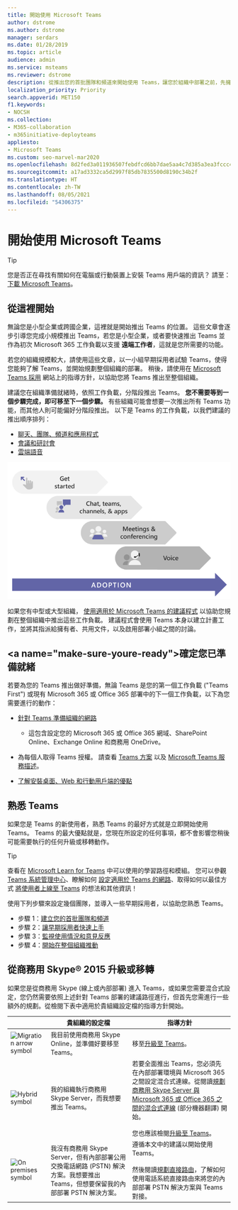 ```yaml
---
title: 開始使用 Microsoft Teams
author: dstrome
ms.author: dstrome
manager: serdars
ms.date: 01/28/2019
ms.topic: article
audience: admin
ms.service: msteams
ms.reviewer: dstrome
description: 從推出您的首批團隊和頻道來開始使用 Teams，讓您於組織中部署之前，先擁有使用 Teams 的經驗。
localization_priority: Priority
search.appverid: MET150
f1.keywords:
- NOCSH
ms.collection:
- M365-collaboration
- m365initiative-deployteams
appliesto:
- Microsoft Teams
ms.custom: seo-marvel-mar2020
ms.openlocfilehash: 8d2fed3a011936507febdfcd6bb7dae5aa4c7d385a3ea3fccc49e018f7749a95
ms.sourcegitcommit: a17ad3332ca5d2997f85db7835500d8190c34b2f
ms.translationtype: HT
ms.contentlocale: zh-TW
ms.lasthandoff: 08/05/2021
ms.locfileid: "54306375"
---
```

# <a name="get-started-with-microsoft-teams"></a>開始使用 Microsoft Teams

> [!TIP]
> 您是否正在尋找有關如何在電腦或行動裝置上安裝 Teams 用戶端的資訊？ 請至：[下載 Microsoft Teams](https://www.microsoft.com/microsoft-teams/download-app)。

## <a name="start-here"></a>從這裡開始

無論您是小型企業或跨國企業，這裡就是開始推出 Teams 的位置。 這些文章會逐步引導您完成小規模推出 Teams，若您是小型企業，或者要快速推出 Teams 並作為初次 Microsoft 365 工作負載以支援 **遠端工作者**，這就是您所需要的功能。

若您的組織規模較大，請使用這些文章，以一小組早期採用者試驗 Teams，使得您能夠了解 Teams，並開始規劃整個組織的部署。 稍後，請使用在 [Microsoft Teams 採用](https://adoption.microsoft.com/microsoft-teams/#get-started) 網站上的指導方針，以協助您將 Teams 推出至整個組織。

建議您在組織準備就緒時，依照工作負載，分階段推出 Teams。 **您不需要等到一個步驟完成，即可移至下一個步驟。** 有些組織可能會想要一次推出所有 Teams 功能，而其他人則可能偏好分階段推出。 以下是 Teams 的工作負載，以我們建議的推出順序排列：

- [聊天、團隊、頻道和應用程式](deploy-chat-teams-channels-microsoft-teams-landing-page.md)
- [會議和研討會](deploy-meetings-microsoft-teams-landing-page.md)
- [雲端語音](cloud-voice-landing-page.md)

![圖示說明 Teams 部署路徑](media/get-started-with-teams-quick-start-pathways.png)

如果您有中型或大型組織， [使用適用於 Microsoft Teams 的建議程式](use-advisor-teams-roll-out.md) 以協助您規劃在整個組織中推出這些工作負載。 建議程式會使用 Teams 本身以建立計畫工作，並將其指派給擁有者、共用文件，以及啟用部署小組之間的討論。

## <a name="make-sure-youre-ready&quot;></a>確定您已準備就緒

若要為您的 Teams 推出做好準備，無論 Teams 是您的第一個工作負載 (&quot;Teams First") 或現有 Microsoft 365 或 Office 365 部署中的下一個工作負載，以下為您需要進行的動作：

- [針對 Teams 準備組織的網路](prepare-network.md)
  - 這包含設定您的 Microsoft 365 或 Office 365 網域、SharePoint Online、Exchange Online 和商務用 OneDrive。

- 為每個人取得 Teams 授權。 請查看 [Teams 方案](https://www.microsoft.com/microsoft-365/microsoft-teams/compare-microsoft-teams-options) 以及 [Microsoft Teams 服務描述](/office365/servicedescriptions/teams-service-description)。

- [了解安裝桌面、Web 和行動用戶端的優點](get-clients.md)

## <a name="get-familiar-with-teams"></a>熟悉 Teams

如果您是 Teams 的新使用者，熟悉 Teams 的最好方式就是立即開始使用 Teams。 Teams 的最大優點就是，您現在所設定的任何事項，都不會影響您稍後可能需要執行的任何升級或移轉動作。

> [!TIP]
> 查看在 [Microsoft Learn for Teams](/learn/teams/) 中可以使用的學習路徑和模組。 您可以參觀 [Teams 系統管理中心](/learn/modules/m365-teams-navigate-admin-portal/)、瞭解如何 [設定適用於 Teams 的網路](/learn/modules/m365-teams-connectivity/)、取得如何以最佳方式 [將使用者上線至 Teams](/learn/modules/m365-teams-onboard-users/) 的想法和其他資訊！

使用下列步驟來設定幾個團隊，並導入一些早期採用者，以協助您熟悉 Teams。

- 步驟 1：[建立您的首批團隊和頻道](get-started-with-teams-create-your-first-teams-and-channels.md)
- 步驟 2：[讓早期採用者快速上手](get-started-with-teams-onboard-early-adopters.md)
- 步驟 3：[監視使用情況和意見反應](get-started-with-teams-monitor-usage-and-feedback.md)
- 步驟 4：[開始在整個組織推動](get-started-with-teams-resources-for-org-wide-rollout.md)

## <a name="upgrade-or-migrate-from-skype-for-business"></a>從商務用 Skype® 2015 升級或移轉

如果您是從商務用 Skype (線上或內部部署) 進入 Teams，或如果您需要混合式設定，您仍然需要依照上述針對 Teams 部署的建議路徑進行，但首先您需進行一些額外的規劃。從檢閱下表中適用於貴組織設定檔的指導方針開始。

|  |貴組織的設定檔|指導方針  |
|---------|---------|---------|
|<IMG src="https://docs.microsoft.com/office/media/icons/migration-teams.svg" alt="Migration arrow symbol" height="50" width="50">|我目前使用商務用 Skype Online，並準備好要移至 Teams。 |移至[升級至 Teams](upgrade-start-here.md)。        |
|<IMG SRC="https://docs.microsoft.com/office/media/icons/hybrid-teams.svg" alt="Hybrid symbol" height="50" width="50">|我的組織執行商務用 Skype Server，而我想要推出 Teams。 |若要全面推出 Teams，您必須先在內部部署環境與 Microsoft 365 之間設定混合式連線。從閱讀[規劃商務用 Skype Server 與 Microsoft 365 或 Office 365 之間的混合式連線](/skypeforbusiness/hybrid/plan-hybrid-connectivity) (部分機器翻譯) 開始。<br><br>您也應該檢閱[升級至 Teams](upgrade-start-here.md)。   |
|<IMG src="https://docs.microsoft.com/office/media/icons/on-premises-teams.svg" alt="On premises symbol" height="50" width="50">|我沒有商務用 Skype Server，但有內部部署公用交換電話網路 (PSTN) 解決方案。我想要推出 Teams，但想要保留我的內部部署 PSTN 解決方案。 |遵循本文中的建議以開始使用 Teams。<br><br>然後閱讀[規劃直接路由](direct-routing-plan.md)，了解如何使用電話系統直接路由來將您的內部部署 PSTN 解決方案與 Teams 對接。|